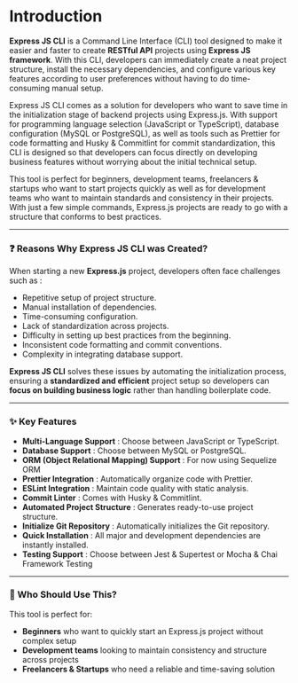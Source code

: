 # Introduction

<!-- ### 🚀 Introduction -->

**Express JS CLI** is a Command Line Interface (CLI) tool designed to make it easier and faster to create **RESTful API** projects using **Express JS framework**. With this CLI, developers can immediately create a neat project structure, install the necessary dependencies, and configure various key features according to user preferences without having to do time-consuming manual setup.

Express JS CLI comes as a solution for developers who want to save time in the initialization stage of backend projects using Express.js. With support for programming language selection (JavaScript or TypeScript), database configuration (MySQL or PostgreSQL), as well as tools such as Prettier for code formatting and Husky & Commitlint for commit standardization, this CLI is designed so that developers can focus directly on developing business features without worrying about the initial technical setup.

This tool is perfect for beginners, development teams, freelancers & startups who want to start projects quickly as well as for development teams who want to maintain standards and consistency in their projects. With just a few simple commands, Express.js projects are ready to go with a structure that conforms to best practices.

---

### ❓ Reasons Why Express JS CLI was Created?

When starting a new **Express.js** project, developers often face challenges such as :

- Repetitive setup of project structure.
- Manual installation of dependencies.
- Time-consuming configuration.
- Lack of standardization across projects.
- Difficulty in setting up best practices from the beginning.
- Inconsistent code formatting and commit conventions.
- Complexity in integrating database support.

**Express JS CLI** solves these issues by automating the initialization process, ensuring a **standardized and efficient** project setup so developers can **focus on building business logic** rather than handling boilerplate code.

---

### ✨ Key Features

- **Multi-Language Support** : Choose between JavaScript or TypeScript.
- **Database Support** : Choose between MySQL or PostgreSQL.
- **ORM (Object Relational Mapping) Support** : For now using Sequelize ORM
- **Prettier Integration** : Automatically organize code with Prettier.
- **ESLint Integration** : Maintain code quality with static analysis.
- **Commit Linter** : Comes with Husky & Commitlint.
- **Automated Project Structure** : Generates ready-to-use project structure.
- **Initialize Git Repository** : Automatically initializes the Git repository.
- **Quick Installation** : All major and development dependencies are instantly installed.
- **Testing Support** : Choose between Jest & Supertest or Mocha & Chai Framework Testing

---

### 🎯 Who Should Use This?

This tool is perfect for:

- **Beginners** who want to quickly start an Express.js project without complex setup
- **Development teams** looking to maintain consistency and structure across projects
- **Freelancers & Startups** who need a reliable and time-saving solution
